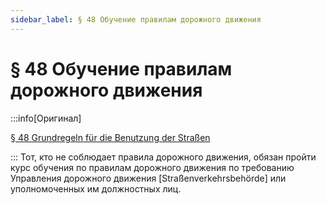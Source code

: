 ```yaml
---
sidebar_label: § 48 Обучение правилам дорожного движения
---
```


# § 48 Обучение правилам дорожного движения

:::info[Оригинал]

[§ 48 Grundregeln für die Benutzung der Straßen](https://www.gesetze-im-internet.de/stvo_2013/__48.html)

:::
Тот, кто не соблюдает правила дорожного движения, обязан пройти курс обучения по правилам дорожного
движения по требованию Управления дорожного движения [Straßenverkehrsbehörde] или уполномоченных им должностных лиц.
